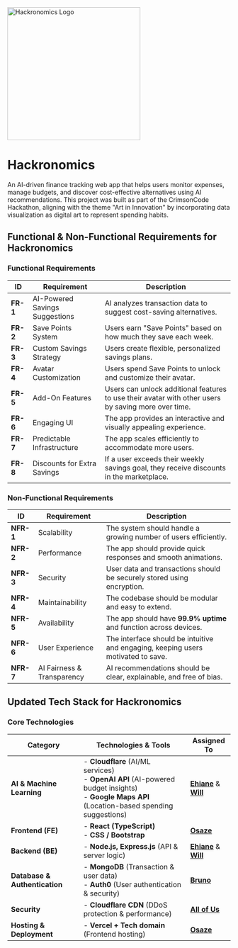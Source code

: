 <img src="https://github.com/user-attachments/assets/b2730215-cc6c-4f4a-a7ee-fee730a6e950" alt="Hackronomics Logo" width="300" height="300">

# Hackronomics
An AI-driven finance tracking web app that helps users monitor expenses, manage budgets, and discover cost-effective alternatives using AI recommendations. This project was built as part of the CrimsonCode Hackathon, aligning with the theme "Art in Innovation" by incorporating data visualization as digital art to represent spending habits.


##  Functional & Non-Functional Requirements for Hackronomics

### Functional Requirements

| **ID**   | **Requirement**                      | **Description** |
|----------|--------------------------------------|---------------|
| **FR-1** | AI-Powered Savings Suggestions      | AI analyzes transaction data to suggest cost-saving alternatives. |
| **FR-2** | Save Points System                  | Users earn "Save Points" based on how much they save each week. |
| **FR-3** | Custom Savings Strategy             | Users create flexible, personalized savings plans. |
| **FR-4** | Avatar Customization                | Users spend Save Points to unlock and customize their avatar. |
| **FR-5** | Add-On Features                     | Users can unlock additional features to use their avatar with other users by saving more over time. |
| **FR-6** | Engaging UI                         | The app provides an interactive and visually appealing experience. |
| **FR-7** | Predictable Infrastructure          | The app scales efficiently to accommodate more users. |
| **FR-8** | Discounts for Extra Savings         | If a user exceeds their weekly savings goal, they receive discounts in the marketplace. |


### Non-Functional Requirements

| **ID**   | **Requirement**                   | **Description** |
|----------|-----------------------------------|---------------|
| **NFR-1** | Scalability                     | The system should handle a growing number of users efficiently. |
| **NFR-2** | Performance                     | The app should provide quick responses and smooth animations. |
| **NFR-3** | Security                        | User data and transactions should be securely stored using encryption. |
| **NFR-4** | Maintainability                 | The codebase should be modular and easy to extend. |
| **NFR-5** | Availability                    | The app should have **99.9% uptime** and function across devices. |
| **NFR-6** | User Experience                 | The interface should be intuitive and engaging, keeping users motivated to save. |
| **NFR-7** | AI Fairness & Transparency      | AI recommendations should be clear, explainable, and free of bias. |

## Updated Tech Stack for Hackronomics

### Core Technologies

| **Category**          | **Technologies & Tools** | **Assigned To** |
|----------------------|-------------------------|----------------|
| **AI & Machine Learning** | - **Cloudflare** (AI/ML services)  <br> - **OpenAI API** (AI-powered budget insights)  <br> - **Google Maps API** (Location-based spending suggestions) | [**Ehiane**](https://github.com/Ehiane) & [**Will**](https://github.com/kiwisurgen) |
| **Frontend (FE)** | - **React (TypeScript)**  <br> - **CSS / Bootstrap** | [**Osaze**](https://github.com/Ogieriakhi17) |
| **Backend (BE)** | - **Node.js, Express.js** (API & server logic) | [**Ehiane**](https://github.com/ehiane) & [**Will**](https://github.com/kiwisurgen) |
| **Database & Authentication** | - **MongoDB** (Transaction & user data) <br> - **Auth0** (User authentication & security) | [**Bruno**](https://github.com/BruSalSprouts) |
| **Security** | - **Cloudflare CDN** (DDoS protection & performance) | [**All of Us**](https://github.com/team-hackanomics) |
| **Hosting & Deployment** | - **Vercel + Tech domain** (Frontend hosting) | [**Osaze**](https://github.com/Ogieriakhi17) |


